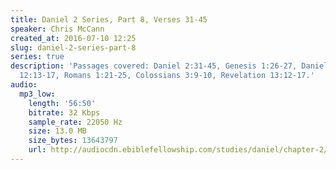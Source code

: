 ```yaml
---
title: Daniel 2 Series, Part 8, Verses 31-45
speaker: Chris McCann
created_at: 2016-07-10 12:25
slug: daniel-2-series-part-8
series: true
description: 'Passages covered: Daniel 2:31-45, Genesis 1:26-27, Daniel 3:1-6, Mark
  12:13-17, Romans 1:21-25, Colossians 3:9-10, Revelation 13:12-17.'
audio:
  mp3_low:
    length: '56:50'
    bitrate: 32 Kbps
    sample_rate: 22050 Hz
    size: 13.0 MB
    size_bytes: 13643797
    url: http://audiocdn.ebiblefellowship.com/studies/daniel/chapter-2/2016.07.10_McCann_-_Daniel_2_Series_Part_8.mp3
---
```

